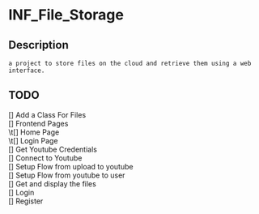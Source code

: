 ﻿# INF_File_Storage
 
## Description
    a project to store files on the cloud and retrieve them using a web interface.


## TODO

[] Add a Class For Files\
[] Frontend Pages\
\t[] Home Page\
\t[] Login Page\
[] Get Youtube Credentials\
[] Connect to Youtube\
[] Setup Flow from upload to youtube\
[] Setup Flow from youtube to user\
[] Get and display the files\
[] Login \
[] Register
